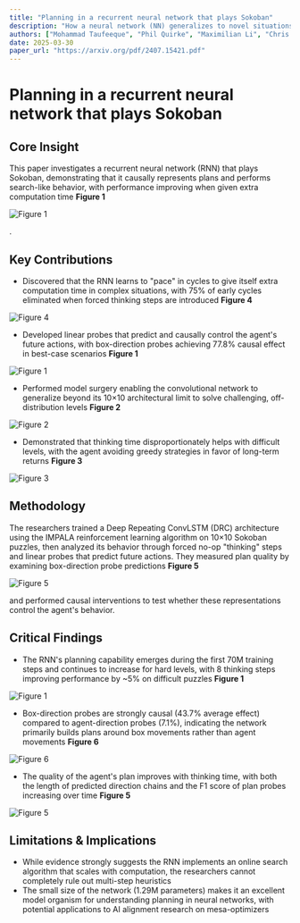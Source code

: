 ```yaml
---
title: "Planning in a recurrent neural network that plays Sokoban"
description: "How a neural network (NN) generalizes to novel situations depends on whether it has learned to select actions heuristically or via a planning process."An investigation of model-free planning"(Guez et ..."
authors: ["Mohammad Taufeeque", "Phil Quirke", "Maximilian Li", "Chris Cundy", "Aaron David Tucker", "A. Gleave", "Adrià Garriga-Alonso"]
date: 2025-03-30
paper_url: "https://arxiv.org/pdf/2407.15421.pdf"
---
```


# Planning in a recurrent neural network that plays Sokoban

## Core Insight
This paper investigates a recurrent neural network (RNN) that plays Sokoban, demonstrating that it causally represents plans and performs search-like behavior, with performance improving when given extra computation time **Figure 1**

![Figure 1](https://assets.afspies.com/figures/66193a41a667b69b353e671d17510e1ee038df18/fig1.png)

.

## Key Contributions
- Discovered that the RNN learns to "pace" in cycles to give itself extra computation time in complex situations, with 75% of early cycles eliminated when forced thinking steps are introduced **Figure 4**

![Figure 4](https://assets.afspies.com/figures/66193a41a667b69b353e671d17510e1ee038df18/fig4.png)


- Developed linear probes that predict and causally control the agent's future actions, with box-direction probes achieving 77.8% causal effect in best-case scenarios **Figure 1**

![Figure 1](https://assets.afspies.com/figures/66193a41a667b69b353e671d17510e1ee038df18/fig1.png)


- Performed model surgery enabling the convolutional network to generalize beyond its 10×10 architectural limit to solve challenging, off-distribution levels **Figure 2**

![Figure 2](https://assets.afspies.com/figures/66193a41a667b69b353e671d17510e1ee038df18/fig2.png)


- Demonstrated that thinking time disproportionately helps with difficult levels, with the agent avoiding greedy strategies in favor of long-term returns **Figure 3**

![Figure 3](https://assets.afspies.com/figures/66193a41a667b69b353e671d17510e1ee038df18/fig3.png)



## Methodology
The researchers trained a Deep Repeating ConvLSTM (DRC) architecture using the IMPALA reinforcement learning algorithm on 10×10 Sokoban puzzles, then analyzed its behavior through forced no-op "thinking" steps and linear probes that predict future actions. They measured plan quality by examining box-direction probe predictions **Figure 5**

![Figure 5](https://assets.afspies.com/figures/66193a41a667b69b353e671d17510e1ee038df18/fig5.png)

 and performed causal interventions to test whether these representations control the agent's behavior.

## Critical Findings
- The RNN's planning capability emerges during the first 70M training steps and continues to increase for hard levels, with 8 thinking steps improving performance by ~5% on difficult puzzles **Figure 1**

![Figure 1](https://assets.afspies.com/figures/66193a41a667b69b353e671d17510e1ee038df18/fig1.png)


- Box-direction probes are strongly causal (43.7% average effect) compared to agent-direction probes (7.1%), indicating the network primarily builds plans around box movements rather than agent movements **Figure 6**

![Figure 6](https://assets.afspies.com/figures/66193a41a667b69b353e671d17510e1ee038df18/fig6.png)


- The quality of the agent's plan improves with thinking time, with both the length of predicted direction chains and the F1 score of plan probes increasing over time **Figure 5**

![Figure 5](https://assets.afspies.com/figures/66193a41a667b69b353e671d17510e1ee038df18/fig5.png)



## Limitations & Implications
- While evidence strongly suggests the RNN implements an online search algorithm that scales with computation, the researchers cannot completely rule out multi-step heuristics
- The small size of the network (1.29M parameters) makes it an excellent model organism for understanding planning in neural networks, with potential applications to AI alignment research on mesa-optimizers